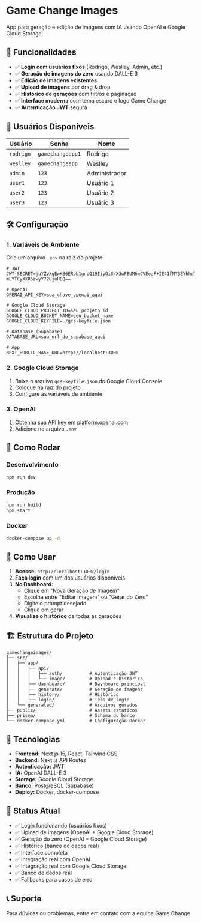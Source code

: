 # Game Change Images

App para geração e edição de imagens com IA usando OpenAI e Google Cloud Storage.

## 🚀 Funcionalidades

- ✅ **Login com usuários fixos** (Rodrigo, Weslley, Admin, etc.)
- ✅ **Geração de imagens do zero** usando DALL-E 3
- ✅ **Edição de imagens existentes** 
- ✅ **Upload de imagens** por drag & drop
- ✅ **Histórico de gerações** com filtros e paginação
- ✅ **Interface moderna** com tema escuro e logo Game Change
- ✅ **Autenticação JWT** segura

## 👥 Usuários Disponíveis

| Usuário | Senha | Nome |
|---------|-------|------|
| `rodrigo` | `gamechangeapp1` | Rodrigo |
| `weslley` | `gamechangeapp` | Weslley |
| `admin` | `123` | Administrador |
| `user1` | `123` | Usuário 1 |
| `user2` | `123` | Usuário 2 |
| `user3` | `123` | Usuário 3 |

## 🛠️ Configuração

### 1. Variáveis de Ambiente

Crie um arquivo `.env` na raiz do projeto:

```env
# JWT
JWT_SECRET=juYZvXgEwKB6ERpb1gnpQ19IiyOiS/X3wFBUM6mCVEeaF+IE41fMY3EYhhdT76BS
mLYTCyXXR5zwyY72UjuHEQ==

# OpenAI
OPENAI_API_KEY=sua_chave_openai_aqui

# Google Cloud Storage
GOOGLE_CLOUD_PROJECT_ID=seu_projeto_id
GOOGLE_CLOUD_BUCKET_NAME=seu_bucket_name
GOOGLE_CLOUD_KEYFILE=./gcs-keyfile.json

# Database (Supabase)
DATABASE_URL=sua_url_do_supabase_aqui

# App
NEXT_PUBLIC_BASE_URL=http://localhost:3000
```

### 2. Google Cloud Storage

1. Baixe o arquivo `gcs-keyfile.json` do Google Cloud Console
2. Coloque na raiz do projeto
3. Configure as variáveis de ambiente

### 3. OpenAI

1. Obtenha sua API key em [platform.openai.com](https://platform.openai.com)
2. Adicione no arquivo `.env`

## 🚀 Como Rodar

### Desenvolvimento
```bash
npm run dev
```

### Produção
```bash
npm run build
npm start
```

### Docker
```bash
docker-compose up -d
```

## 📱 Como Usar

1. **Acesse:** `http://localhost:3000/login`
2. **Faça login** com um dos usuários disponíveis
3. **No Dashboard:**
   - Clique em "Nova Geração de Imagem"
   - Escolha entre "Editar Imagem" ou "Gerar do Zero"
   - Digite o prompt desejado
   - Clique em gerar
4. **Visualize o histórico** de todas as gerações

## 🏗️ Estrutura do Projeto

```
gamechangeimages/
├── src/
│   ├── app/
│   │   ├── api/
│   │   │   ├── auth/          # Autenticação JWT
│   │   │   └── image/         # Upload e histórico
│   │   ├── dashboard/         # Dashboard principal
│   │   ├── generate/          # Geração de imagens
│   │   ├── history/           # Histórico
│   │   └── login/             # Tela de login
│   └── generated/             # Arquivos gerados
├── public/                    # Assets estáticos
├── prisma/                    # Schema do banco
└── docker-compose.yml         # Configuração Docker
```

## 🎨 Tecnologias

- **Frontend:** Next.js 15, React, Tailwind CSS
- **Backend:** Next.js API Routes
- **Autenticação:** JWT
- **IA:** OpenAI DALL-E 3
- **Storage:** Google Cloud Storage
- **Banco:** PostgreSQL (Supabase)
- **Deploy:** Docker, docker-compose

## 🔧 Status Atual

- ✅ Login funcionando (usuários fixos)
- ✅ Upload de imagens (OpenAI + Google Cloud Storage)
- ✅ Geração do zero (OpenAI + Google Cloud Storage)
- ✅ Histórico (banco de dados real)
- ✅ Interface completa
- ✅ Integração real com OpenAI
- ✅ Integração real com Google Cloud Storage
- ✅ Banco de dados real
- ✅ Fallbacks para casos de erro

## 📞 Suporte

Para dúvidas ou problemas, entre em contato com a equipe Game Change.
